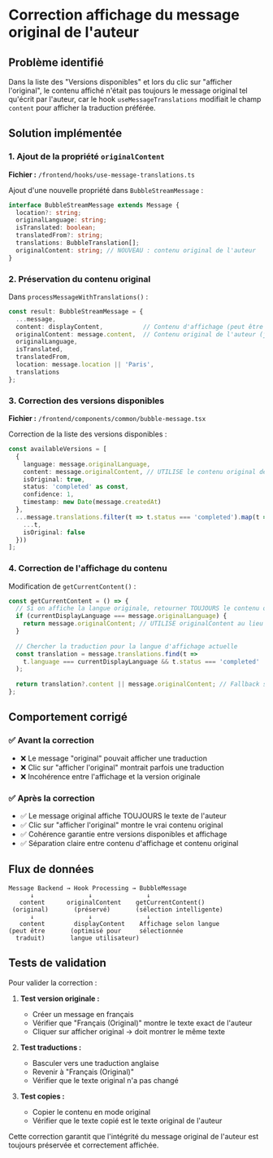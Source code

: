 # Correction affichage du message original de l'auteur

## Problème identifié

Dans la liste des "Versions disponibles" et lors du clic sur "afficher l'original", le contenu affiché n'était pas toujours le message original tel qu'écrit par l'auteur, car le hook `useMessageTranslations` modifiait le champ `content` pour afficher la traduction préférée.

## Solution implémentée

### 1. Ajout de la propriété `originalContent`

**Fichier :** `/frontend/hooks/use-message-translations.ts`

Ajout d'une nouvelle propriété dans `BubbleStreamMessage` :
```typescript
interface BubbleStreamMessage extends Message {
  location?: string;
  originalLanguage: string;
  isTranslated: boolean;
  translatedFrom?: string;
  translations: BubbleTranslation[];
  originalContent: string; // NOUVEAU : contenu original de l'auteur
}
```

### 2. Préservation du contenu original

Dans `processMessageWithTranslations()` :
```typescript
const result: BubbleStreamMessage = {
  ...message,
  content: displayContent,           // Contenu d'affichage (peut être traduit)
  originalContent: message.content,  // Contenu original de l'auteur (jamais modifié)
  originalLanguage,
  isTranslated,
  translatedFrom,
  location: message.location || 'Paris',
  translations
};
```

### 3. Correction des versions disponibles

**Fichier :** `/frontend/components/common/bubble-message.tsx`

Correction de la liste des versions disponibles :
```typescript
const availableVersions = [
  {
    language: message.originalLanguage,
    content: message.originalContent, // UTILISE le contenu original de l'auteur
    isOriginal: true,
    status: 'completed' as const,
    confidence: 1,
    timestamp: new Date(message.createdAt)
  },
  ...message.translations.filter(t => t.status === 'completed').map(t => ({
    ...t,
    isOriginal: false
  }))
];
```

### 4. Correction de l'affichage du contenu

Modification de `getCurrentContent()` :
```typescript
const getCurrentContent = () => {
  // Si on affiche la langue originale, retourner TOUJOURS le contenu original de l'auteur
  if (currentDisplayLanguage === message.originalLanguage) {
    return message.originalContent; // UTILISE originalContent au lieu de content
  }
  
  // Chercher la traduction pour la langue d'affichage actuelle
  const translation = message.translations.find(t => 
    t.language === currentDisplayLanguage && t.status === 'completed'
  );
  
  return translation?.content || message.originalContent; // Fallback sur originalContent
};
```

## Comportement corrigé

### ✅ Avant la correction
- ❌ Le message "original" pouvait afficher une traduction
- ❌ Clic sur "afficher l'original" montrait parfois une traduction
- ❌ Incohérence entre l'affichage et la version originale

### ✅ Après la correction
- ✅ Le message original affiche TOUJOURS le texte de l'auteur
- ✅ Clic sur "afficher l'original" montre le vrai contenu original
- ✅ Cohérence garantie entre versions disponibles et affichage
- ✅ Séparation claire entre contenu d'affichage et contenu original

## Flux de données

```
Message Backend → Hook Processing → BubbleMessage
      ↓               ↓               ↓
   content      originalContent    getCurrentContent()
 (original)       (préservé)       (sélection intelligente)
      ↓               ↓               ↓
   content        displayContent    Affichage selon langue
(peut être       (optimisé pour     sélectionnée
  traduit)       langue utilisateur)
```

## Tests de validation

Pour valider la correction :

1. **Test version originale :**
   - Créer un message en français
   - Vérifier que "Français (Original)" montre le texte exact de l'auteur
   - Cliquer sur afficher original → doit montrer le même texte

2. **Test traductions :**
   - Basculer vers une traduction anglaise
   - Revenir à "Français (Original)"
   - Vérifier que le texte original n'a pas changé

3. **Test copies :**
   - Copier le contenu en mode original
   - Vérifier que le texte copié est le texte original de l'auteur

Cette correction garantit que l'intégrité du message original de l'auteur est toujours préservée et correctement affichée.
